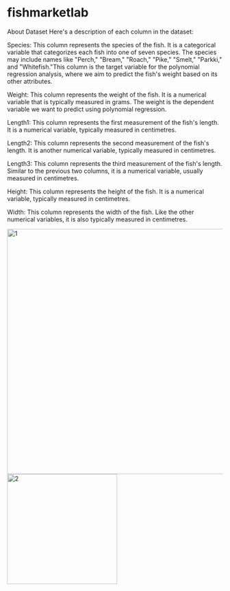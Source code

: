 # fishmarketlab

About Dataset Here's a description of each column in the dataset:

Species: This column represents the species of the fish. It is a categorical variable that categorizes each fish into one of seven species. The species may include names like "Perch," "Bream," "Roach," "Pike," "Smelt," "Parkki," and "Whitefish."This column is the target variable for the polynomial regression analysis, where we aim to predict the fish's weight based on its other attributes.

Weight: This column represents the weight of the fish. It is a numerical variable that is typically measured in grams. The weight is the dependent variable we want to predict using polynomial regression.

Length1: This column represents the first measurement of the fish's length. It is a numerical variable, typically measured in centimetres.

Length2: This column represents the second measurement of the fish's length. It is another numerical variable, typically measured in centimetres.

Length3: This column represents the third measurement of the fish's length. Similar to the previous two columns, it is a numerical variable, usually measured in centimetres.

Height: This column represents the height of the fish. It is a numerical variable, typically measured in centimetres.

Width: This column represents the width of the fish. Like the other numerical variables, it is also typically measured in centimetres.


<img width="572" alt="1" src="https://github.com/valuetech2/fishmarketlab/assets/157943305/3f4d2989-ffa6-4d14-bad4-2aada37bc4c2">



<img width="257" alt="2" src="https://github.com/valuetech2/fishmarketlab/assets/157943305/0f6cf1d0-5fb2-4415-85e2-898e7e3d86b3">
